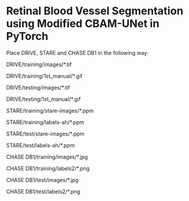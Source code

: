 # Retinal Blood Vessel Segmentation using Modified CBAM-UNet in PyTorch

Place DRIVE, STARE and CHASE DB1 in the following way:

DRIVE/training/images/*.tif
  
DRIVE/training/1st_manual/*.gif
  
DRIVE/testing/images/*.tif
  
DRIVE/testing/1st_manual/*.gif

STARE/training/stare-images/*.ppm
  
STARE/training/labels-ah/*.ppm
  
STARE/test/stare-images/*.ppm
  
STARE/test/labels-ah/*.ppm

CHASE DB1/training/images/*.jpg
  
CHASE DB1/training/labels2/*.png
  
CHASE DB1/test/images/*.jpg
  
CHASE DB1/test/labels2/*.png
